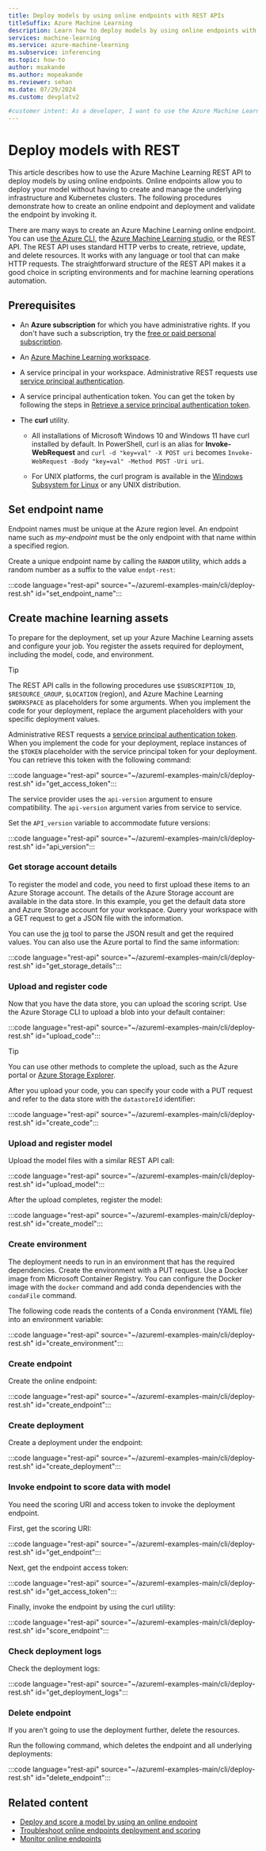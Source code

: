 ```yaml
---
title: Deploy models by using online endpoints with REST APIs
titleSuffix: Azure Machine Learning
description: Learn how to deploy models by using online endpoints with REST APIs, including creation of assets, training jobs, and hyperparameter tuning sweep jobs.
services: machine-learning
ms.service: azure-machine-learning
ms.subservice: inferencing
ms.topic: how-to
author: msakande
ms.author: mopeakande
ms.reviewer: sehan
ms.date: 07/29/2024
ms.custom: devplatv2

#customer intent: As a developer, I want to use the Azure Machine Learning REST APIs so that I can deploy models by using online endpoints.
---
```


# Deploy models with REST

This article describes how to use the Azure Machine Learning REST API to deploy models by using online endpoints. Online endpoints allow you to deploy your model without having to create and manage the underlying infrastructure and Kubernetes clusters. The following procedures demonstrate how to create an online endpoint and deployment and validate the endpoint by invoking it.

There are many ways to create an Azure Machine Learning online endpoint. You can use [the Azure CLI](how-to-deploy-online-endpoints.md), the [Azure Machine Learning studio](how-to-deploy-online-endpoints.md), or the REST API. The REST API uses standard HTTP verbs to create, retrieve, update, and delete resources. It works with any language or tool that can make HTTP requests. The straightforward structure of the REST API makes it a good choice in scripting environments and for machine learning operations automation.

## Prerequisites

- An **Azure subscription** for which you have administrative rights. If you don't have such a subscription, try the [free or paid personal subscription](https://azure.microsoft.com/free/).

- An [Azure Machine Learning workspace](quickstart-create-resources.md).

- A service principal in your workspace. Administrative REST requests use [service principal authentication](how-to-setup-authentication.md#use-service-principal-authentication).

- A service principal authentication token. You can get the token by following the steps in [Retrieve a service principal authentication token](./how-to-manage-rest.md#retrieve-a-service-principal-authentication-token).

- The **curl** utility.

   - All installations of Microsoft Windows 10 and Windows 11 have curl installed by default. In PowerShell, curl is an alias for **Invoke-WebRequest** and `curl -d "key=val" -X POST uri` becomes `Invoke-WebRequest -Body "key=val" -Method POST -Uri uri`. 

   - For UNIX platforms, the curl program is available in the [Windows Subsystem for Linux](/windows/wsl/install) or any UNIX distribution.

## Set endpoint name

Endpoint names must be unique at the Azure region level. An endpoint name such as _my-endpoint_ must be the only endpoint with that name within a specified region.

Create a unique endpoint name by calling the `RANDOM` utility, which adds a random number as a suffix to the value `endpt-rest`:

:::code language="rest-api" source="~/azureml-examples-main/cli/deploy-rest.sh" id="set_endpoint_name":::

## Create machine learning assets

To prepare for the deployment, set up your Azure Machine Learning assets and configure your job. You register the assets required for deployment, including the model, code, and environment.

> [!TIP]
> The REST API calls in the following procedures use `$SUBSCRIPTION_ID`, `$RESOURCE_GROUP`, `$LOCATION` (region), and Azure Machine Learning `$WORKSPACE` as placeholders for some arguments. When you implement the code for your deployment, replace the argument placeholders with your specific deployment values. 
 
Administrative REST requests a [service principal authentication token](how-to-manage-rest.md#retrieve-a-service-principal-authentication-token). When you implement the code for your deployment, replace instances of the `$TOKEN` placeholder with the service principal token for your deployment. You can retrieve this token with the following command:

:::code language="rest-api" source="~/azureml-examples-main/cli/deploy-rest.sh" id="get_access_token":::

The service provider uses the `api-version` argument to ensure compatibility. The `api-version` argument varies from service to service.

Set the `API_version` variable to accommodate future versions:

:::code language="rest-api" source="~/azureml-examples-main/cli/deploy-rest.sh" id="api_version":::

### Get storage account details

To register the model and code, you need to first upload these items to an Azure Storage account. The details of the Azure Storage account are available in the data store. In this example, you get the default data store and Azure Storage account for your workspace. Query your workspace with a GET request to get a JSON file with the information.

You can use the [jq](https://jqlang.github.io/jq/) tool to parse the JSON result and get the required values. You can also use the Azure portal to find the same information:

:::code language="rest-api" source="~/azureml-examples-main/cli/deploy-rest.sh" id="get_storage_details":::

### Upload and register code

Now that you have the data store, you can upload the scoring script. Use the Azure Storage CLI to upload a blob into your default container:

:::code language="rest-api" source="~/azureml-examples-main/cli/deploy-rest.sh" id="upload_code":::

> [!TIP]
> You can use other methods to complete the upload, such as the Azure portal or [Azure Storage Explorer](https://azure.microsoft.com/features/storage-explorer/).

After you upload your code, you can specify your code with a PUT request and refer to the data store with the `datastoreId` identifier:

:::code language="rest-api" source="~/azureml-examples-main/cli/deploy-rest.sh" id="create_code":::

### Upload and register model

Upload the model files with a similar REST API call:

:::code language="rest-api" source="~/azureml-examples-main/cli/deploy-rest.sh" id="upload_model":::

After the upload completes, register the model:

:::code language="rest-api" source="~/azureml-examples-main/cli/deploy-rest.sh" id="create_model":::

### Create environment

The deployment needs to run in an environment that has the required dependencies. Create the environment with a PUT request. Use a Docker image from Microsoft Container Registry. You can configure the Docker image with the `docker` command and add conda dependencies with the `condaFile` command.

The following code reads the contents of a Conda environment (YAML file) into an environment variable:

:::code language="rest-api" source="~/azureml-examples-main/cli/deploy-rest.sh" id="create_environment":::

### Create endpoint

Create the online endpoint:

:::code language="rest-api" source="~/azureml-examples-main/cli/deploy-rest.sh" id="create_endpoint":::

### Create deployment

Create a deployment under the endpoint:

:::code language="rest-api" source="~/azureml-examples-main/cli/deploy-rest.sh" id="create_deployment":::

### Invoke endpoint to score data with model

You need the scoring URI and access token to invoke the deployment endpoint. 

First, get the scoring URI:

:::code language="rest-api" source="~/azureml-examples-main/cli/deploy-rest.sh" id="get_endpoint":::

Next, get the endpoint access token:

:::code language="rest-api" source="~/azureml-examples-main/cli/deploy-rest.sh" id="get_access_token":::

Finally, invoke the endpoint by using the curl utility:

:::code language="rest-api" source="~/azureml-examples-main/cli/deploy-rest.sh" id="score_endpoint":::

### Check deployment logs

Check the deployment logs:

:::code language="rest-api" source="~/azureml-examples-main/cli/deploy-rest.sh" id="get_deployment_logs":::

### Delete endpoint

If you aren't going to use the deployment further, delete the resources.

Run the following command, which deletes the endpoint and all underlying deployments:

:::code language="rest-api" source="~/azureml-examples-main/cli/deploy-rest.sh" id="delete_endpoint":::

## Related content

- [Deploy and score a model by using an online endpoint](how-to-deploy-online-endpoints.md)
- [Troubleshoot online endpoints deployment and scoring](how-to-troubleshoot-online-endpoints.md)
- [Monitor online endpoints](how-to-monitor-online-endpoints.md)
